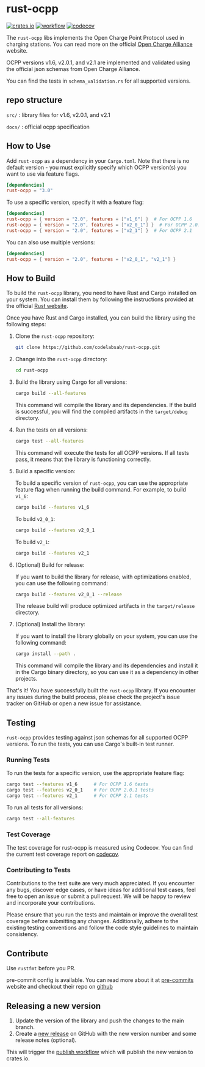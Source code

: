 # rust-ocpp

[![crates.io](https://img.shields.io/crates/v/rust-ocpp.svg)](https://crates.io/crates/rust-ocpp)
[![workflow](https://img.shields.io/github/actions/workflow/status/codelabsab/rust-ocpp/rust.yml)](https://github.com/codelabsab/rust-ocpp/actions)
[![codecov](https://codecov.io/gh/codelabsab/rust-ocpp/branch/main/graph/badge.svg?token=23C458RC3S)](https://codecov.io/gh/codelabsab/rust-ocpp)

The `rust-ocpp` libs implements the Open Charge Point Protocol
used in charging stations. You can read more on the official [Open Charge Alliance](https://www.openchargealliance.org/) website.

OCPP versions v1.6, v2.0.1, and v2.1 are implemented and validated using the official json schemas from Open Charge Alliance.

You can find the tests in `schema_validation.rs` for all supported versions.

## repo structure

`src/` : library files for v1.6, v2.0.1, and v2.1

`docs/` : official ocpp specification

## How to Use

Add `rust-ocpp` as a dependency in your `Cargo.toml`. Note that there is no default version - you must explicitly specify which OCPP version(s) you want to use via feature flags.

```toml
[dependencies]
rust-ocpp = "3.0"
```

To use a specific version, specify it with a feature flag:

```toml
[dependencies]
rust-ocpp = { version = "2.0", features = ["v1_6"] }  # For OCPP 1.6
rust-ocpp = { version = "2.0", features = ["v2_0_1"] }  # For OCPP 2.0.1
rust-ocpp = { version = "2.0", features = ["v2_1"] }  # For OCPP 2.1
```

You can also use multiple versions:

```toml
[dependencies]
rust-ocpp = { version = "2.0", features = ["v2_0_1", "v2_1"] }
```

## How to Build

To build the `rust-ocpp` library, you need to have Rust and Cargo installed on your system. You can install them by
following the instructions provided at the official [Rust website](https://www.rust-lang.org/tools/install).

Once you have Rust and Cargo installed, you can build the library using the following steps:

1. Clone the `rust-ocpp` repository:

   ```bash
   git clone https://github.com/codelabsab/rust-ocpp.git
   ```

2. Change into the `rust-ocpp` directory:

   ```bash
   cd rust-ocpp
   ```

3. Build the library using Cargo for all versions:

   ```bash
   cargo build --all-features
   ```

   This command will compile the library and its dependencies. If the build is successful, you will find the compiled
   artifacts in the `target/debug` directory.

4. Run the tests on all versions:

   ```bash
   cargo test --all-features

   ```

   This command will execute the tests for all OCPP versions. If all tests pass, it means that the library is
   functioning correctly.

5. Build a specific version:

   To build a specific version of `rust-ocpp`, you can use the appropriate feature flag when running the build command.
   For example, to build `v1_6`:

   ```bash
   cargo build --features v1_6
   ```

   To build `v2_0_1`:

   ```bash
   cargo build --features v2_0_1
   ```

   To build `v2_1`:

   ```bash
   cargo build --features v2_1
   ```

6. (Optional) Build for release:

   If you want to build the library for release, with optimizations enabled, you can use the following command:

   ```bash
   cargo build --features v2_0_1 --release
   ```

   The release build will produce optimized artifacts in the `target/release` directory.

7. (Optional) Install the library:

   If you want to install the library globally on your system, you can use the following command:

   ```bash
   cargo install --path .
   ```

   This command will compile the library and its dependencies and install it in the Cargo binary directory, so you can
   use it as a dependency in other projects.

That's it! You have successfully built the `rust-ocpp` library. If you encounter any issues during the build process,
please check the project's issue tracker on GitHub or open a new issue for assistance.

## Testing

`rust-ocpp` provides testing against json schemas for all supported OCPP versions. To run the tests, you can use
Cargo's built-in test runner.

### Running Tests

To run the tests for a specific version, use the appropriate feature flag:

```bash
cargo test --features v1_6      # For OCPP 1.6 tests
cargo test --features v2_0_1    # For OCPP 2.0.1 tests
cargo test --features v2_1      # For OCPP 2.1 tests
```

To run all tests for all versions:

```bash
cargo test --all-features
```

### Test Coverage

The test coverage for rust-ocpp is measured using Codecov. You can find the current test coverage report
on [codecov](https://codecov.io/gh/codelabsab/rust-ocpp).

### Contributing to Tests

Contributions to the test suite are very much appreciated. If you encounter any bugs, discover edge cases, or have ideas
for
additional test cases, feel free to open an issue or submit a pull request.
We will be happy to review and incorporate your contributions.

Please ensure that you run the tests and maintain or improve the overall test coverage before submitting any changes.
Additionally, adhere to the existing testing conventions and follow the code style guidelines to maintain consistency.

## Contribute

Use `rustfmt` before you PR.

pre-commit config is available. You can read more about it at [pre-commits](https://pre-commit.com) website and checkout their repo on [github](https://github.com/pre-commit/pre-commit)

## Releasing a new version

1. Update the version of the library and push the changes to the main branch.
2. Create a [new release](https://github.com/codelabsab/rust-ocpp/releases/new) on GitHub with the new version number and some release notes (optional).

This will trigger the [publish workflow](./.github/workflows/publish.yml) which will publish the new version to crates.io.
